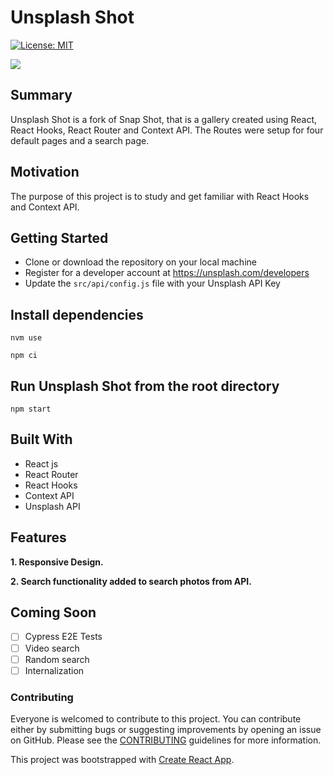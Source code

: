# Unsplash Shot

[![License: MIT](https://img.shields.io/badge/License-MIT-yellow.svg)](https://opensource.org/licenses/MIT)

![](/snapscout.png)

## Summary

Unsplash Shot is a fork of Snap Shot, that is a gallery created using React, React Hooks, React Router and Context API. The Routes were setup for four default pages and a search page.

## Motivation

The purpose of this project is to study and get familiar with React Hooks and Context API.

## Getting Started

- Clone or download the repository on your local machine
- Register for a developer account at https://unsplash.com/developers
- Update the `src/api/config.js` file with your Unsplash API Key

## Install dependencies

`nvm use`

`npm ci`

## Run Unsplash Shot from the root directory

`npm start`

## Built With

- React js
- React Router
- React Hooks
- Context API
- Unsplash API

## Features

**1. Responsive Design.**

**2. Search functionality added to search photos from API.**

## Coming Soon

- [ ] Cypress E2E Tests
- [ ] Video search
- [ ] Random search
- [ ] Internalization

### Contributing

Everyone is welcomed to contribute to this project. You can contribute either by submitting bugs or suggesting improvements by opening an issue on GitHub. Please see the [CONTRIBUTING](CONTRIBUTING.md) guidelines for more information.

This project was bootstrapped with [Create React App](https://github.com/facebook/create-react-app).
